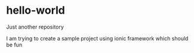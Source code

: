 # hello-world
Just another repository

I am trying to create a sample project using ionic framework which should be fun
